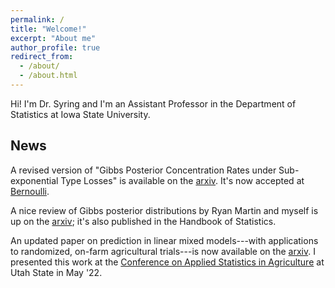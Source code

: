 ```yaml
---
permalink: /
title: "Welcome!"
excerpt: "About me"
author_profile: true
redirect_from: 
  - /about/
  - /about.html
---
```


Hi! I'm Dr. Syring and I'm an Assistant Professor in the Department of Statistics at Iowa State University.  

News
------

A revised version of "Gibbs Posterior Concentration Rates under Sub-exponential Type Losses" is available on the [arxiv](https://arxiv.org/abs/2012.04505).  It's now accepted at [Bernoulli](http://www.bernoulli-society.org/publications/bernoulli-journal/bernoulli-journal-papers).

A nice review of Gibbs posterior distributions by Ryan Martin and myself is up on the [arxiv](https://arxiv.org/abs/2203.09381); it's also published in the Handbook of Statistics.

An updated paper on prediction in linear mixed models---with applications to randomized, on-farm agricultural trials---is now available on the [arxiv](https://arxiv.org/abs/2202.01848).  I presented this work at the [Conference on Applied Statistics in Agriculture](https://caas.usu.edu/agstats2022/contact-us) at Utah State in May '22.   


